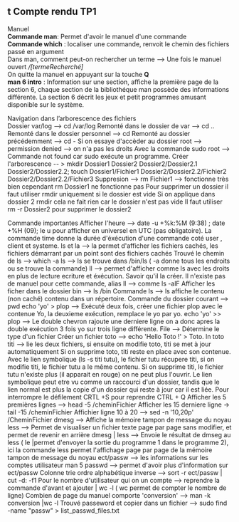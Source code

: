 t
Compte rendu TP1
------------------

Manuel  
 **Commande man**: Permet d'avoir le manuel d'une commande  
 **Commande which** : localiser une commande, renvoit le chemin des fichiers passé en argument  
  Dans man, comment peut-on rechercher un terme --> Une fois le manuel ouvert */[termeRecherché]*  
  On quitte la manuel en appuyant sur la touche **Q**  
  **man 6 intro** : Information sur une section, affiche la première page de la section 6, chaque section de la bibliothéque man possède des informations différente. La section 6 décrit les jeux et petit programmes amusant disponible sur le système. 

Navigation dans l’arborescence des fichiers  
Dossier var/log --> cd /var/log
Remonté dans le dossier de var --> cd ..
Remonté dans le dossier personnel --> cd 
Remonté au dossier précédemment --> cd -
Si on essaye d'accèder au dossier root --> permission denied --> on n'a pas les droits
Avec la commande sudo root --> Commande not found car sudo exécute un programme. 
Créer l'arborescence -- > mkdir Dossier1 Dossier2 Dossier2/Dossier2.1 Dossier2/Dossier2.2; touch Dossier1/Fichier1 Dossier2/Dossier2.2/Fichier2 Dossier2/Dossier2.2/Fichier3
Suppresion --> rm Fichier1 --> fonctionne très bien cependant rm Dossier1 ne fonctionne pas 
Pour supprimer un dossier il faut utiliser rmdir uniquement si le dossier est vide 
Si on applique dans dossier 2 rmdir cela ne fait rien car le dossier n'est pas vide 
Il faut utiliser rm -r Dossier2 pour supprimer le dossier2 

Commande importantes 
Afficher l'heure --> date -u +%k:%M (9:38) ; date +%H (09); le u pour afficher en universel en UTC (pas obligatoire). La commande time donne la durée d'éxécution d'une commande coté user , client et systeme. 
ls et la --> la permet d'afficher les fichiers cachés, les fichiers démarrant par un point sont des fichiers cachés
Trouvé le chemin de ls --> which -a ls --> ls se trouve dans /bin/ls ( -a donne tous les endroits ou se trouve la commande) 
ll --> permet d'afficher comme ls avec les droits en plus de lecture ecriture et éxécution. Savoir qu'il la créer. Il n'existe pas de manuel pour cette commande, alias ll --> comme ls -alF
Afficher les ficher dans le dossier bin --> ls /bin
Commande ls --> ls affiche le contenu (non caché) contenu dans un répertoire.
Commande du dossier courant --> pwd
echo 'yo' > plop --> Exécuté deux fois, créer une fichier plop avec le contenue Yo, la deuxieme exécution, remplace le yo par yo. 
echo 'yo' >> plop --> Le double chevron rajoute une derniere ligne on a donc apres la double exécution 3 fois yo sur trois ligne différente. 
File --> Détermine le type d'un fichier
Créer un fichier toto --> echo 'Hello Toto !' > Toto. 
ln toto titi --> lie les deux fichiers, si ensuite on modifie toto, titi se met à jour automatiquement
Si on supprime toto, titi reste en place avec son contenue. 
Avec le lien symbolique (ls -s titi tutu), le fichier tutu récupere titi, si on modifie titi, le fichier tutu a le même contenu. Si on supprime titi, le fichier tutu n'existe plus (il apparait en rouge) on ne peut plus l'ouvrir. Le lien symbolique peut etre vu comme un raccourci d'un dossier, tandis que le lien normal est plus la copie d'un dossier qui reste à jour car il est liée. 
Pour interrompre le défilement CRTL +S pour reprendre CTRL + Q
Afficher les 5 premières lignes --> head -5 /cheminFichier
Afficher les 15 derniere ligne -> tail -15 /cheminFichier
Affichier ligne 10 à 20 --> sed -n '10,20p' /CheminFichier
dmesg --> Affiche la mémoire tampon de message du noyau 
less --> Permet de visualiser un fichier texte page par page sans modifier, et permet de revenir en arrière 
dmesg | less --> Envoie le résultat de dmseg au less ( le |permet d'envoyer la sortie du programme 1 dans le programme 2), ici la commande less permet l'affichage page par page de la mémoire tampon de message du noyau 
ect/passw --> les informations sur les comptes utilisateur 
man 5 passwd  --> permet d'avoir plus d'information sur ect/passw
Colonne trie ordre alphabétique inverse --> sort -r ect/passw | cut -d: -f1
Pour le nombre d'utilisateur qui on un compte --> reprendre la commande d'avant et ajouter | wc -l  ( wc permet de compter le nombre de ligne) 
Combien de page du manuel comporte 'conversion' --> man -k conversion |wc -l
Trouvé passeword et copier dans un fichier --> sudo find -name "passw" > list_passwd_files.txt











